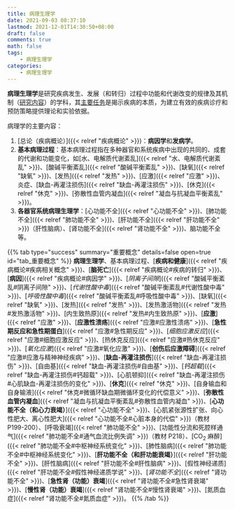 ```yaml
---
title: 病理生理学
date: 2021-09-03 08:37:10
lastmod: 2021-12-01T14:30:50+08:00
draft: false
comments: true
math: false
tags:
    - 病理生理学
categories:
    - 病理生理学
---
```


**病理生理学**是研究疾病发生、发展（和转归）过程中功能和代谢改变的规律及其机制（<ins>研究内容</ins>）的学科，其<ins>主要任务</ins>是揭示疾病的本质，为建立有效的疾病诊疗和预防策略提供理论和实验依据。

<!--more-->

病理学的主要内容：

1. [总论（疾病概论）]({{< relref "疾病概论" >}})：**病因学**和**发病学**。
2. **基本病理过程**：基本病理过程指在多种器官和系统疾病中出现的共同的、成套的代谢和功能变化，如[水、电解质代谢紊乱]({{< relref "水、电解质代谢紊乱" >}})、[酸碱平衡紊乱]({{< relref "酸碱平衡紊乱" >}})、[缺氧]({{< relref "缺氧" >}})、[发热]({{< relref "发热" >}})、[应激]({{< relref "应激" >}})、炎症、[缺血-再灌注损伤]({{< relref "缺血-再灌注损伤" >}})、[休克]({{< relref "休克" >}})、[弥散性血管内凝血]({{< relref "凝血与抗凝血平衡紊乱" >}})。
3. **各器官系统病理生理学**：[心功能不全]({{< relref "心功能不全" >}})、[肺功能不全]({{< relref "肺功能不全" >}})、[肝功能不全]({{< relref "肝功能不全" >}})（肝性脑病）、[肾功能不全]({{< relref "肾功能不全" >}})、脑功能不全等。

{{% tab type="success" summary="重要概念" details=false open=true id="tab_重要概念" %}}
**病理生理学**、基本病理过程、[**疾病和健康**]({{< relref "疾病概论#疾病相关概念" >}})、[**脑死亡**]({{< relref "疾病概论#疾病的转归" >}})、[**病因**]({{< relref "疾病概论#病因学" >}})、[*阴离子间隙*]({{< relref "酸碱平衡紊乱#阴离子间隙" >}})、[*代谢性酸中毒*]({{< relref "酸碱平衡紊乱#代谢性酸中毒" >}})、[*呼吸性酸中毒*]({{< relref "酸碱平衡紊乱#呼吸性酸中毒" >}})、[缺氧]({{< relref "缺氧" >}})、[发热]({{< relref "发热" >}})、[发热激活物]({{< relref "发热#发热激活物" >}})、[内生致热原]({{< relref "发热#内生致热原" >}})、[**应激**]({{< relref "应激" >}})、[**应激性溃疡**]({{< relref "应激#应激性溃疡" >}})、[**急性期反应和急性期蛋白**]({{< relref "应激#急性期反应" >}})、[*细胞应激反应*]({{< relref "应激#细胞应激反应" >}})、[热休克反应]({{< relref "应激#热休克反应" >}})、[*氧化应激*]({{< relref "应激#氧化应激" >}})、[**创伤后应激障碍**]({{< relref "应激#应激与精神神经疾病" >}})、[**缺血-再灌注损伤**]({{< relref "缺血-再灌注损伤" >}})、[自由基]({{< relref "缺血-再灌注损伤#自由基" >}})、[*钙超载*]({{< relref "缺血-再灌注损伤#钙超载" >}})、[心肌顿抑]({{< relref "缺血-再灌注损伤#心肌缺血-再灌注损伤的变化" >}})、[**休克**]({{< relref "休克" >}})、[自身输血和自身输液]({{< relref "休克#微循环缺血期微循环变化的代偿意义" >}})、[**弥散性血管内凝血**]({{< relref "凝血与抗凝血平衡紊乱#弥散性血管内凝血" >}})、[**心功能不全（和心力衰竭）**]({{< relref "心功能不全" >}})、[心肌紧张源性扩张、向心性肥大、离心性肥大]({{< relref "心功能不全#心脏本身的代偿" >}})（教材 P199-200）、[呼吸衰竭]({{< relref "肺功能不全" >}})、[功能性分流和死腔样通气]({{< relref "肺功能不全#通气血流比例失调" >}})（教材 P218）、[CO<sub>2</sub> 麻醉]({{< relref "肺功能不全#中枢神经系统变化" >}})、[肺性脑病]({{< relref "肺功能不全#中枢神经系统变化" >}})、[**肝功能不全（和肝功能衰竭）**]({{< relref "肝功能不全" >}})、[肝性脑病]({{< relref "肝功能不全#肝性脑病" >}})、[假性神经递质]({{< relref "肝功能不全#假性神经递质学说" >}})、[*肾功能不全*]({{< relref "肾功能不全" >}})、[**急性肾（功能）衰竭**]({{< relref "肾功能不全#急性肾衰竭" >}})、[**慢性肾（功能）衰竭**]({{< relref "肾功能不全#慢性肾衰竭" >}})、[氮质血症]({{< relref "肾功能不全#氮质血症" >}})。
{{% /tab %}}
